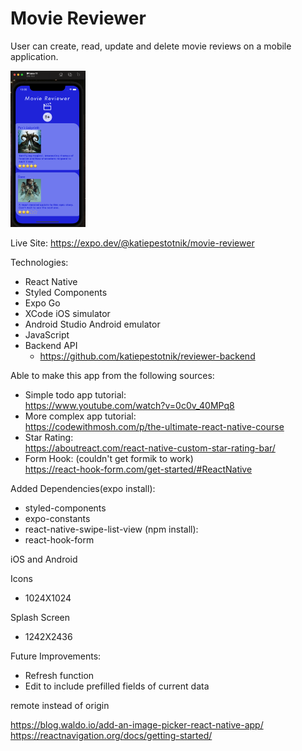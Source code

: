 # Movie Reviewer

User can create, read, update and delete movie reviews on a mobile application.

<img src="./assets/capstoneimage.png" alt="main page" height="250">

Live Site: https://expo.dev/@katiepestotnik/movie-reviewer

Technologies:
- React Native
- Styled Components
- Expo Go
- XCode iOS simulator
- Android Studio Android emulator
- JavaScript
- Backend API
    - https://github.com/katiepestotnik/reviewer-backend

Able to make this app from the following sources:

- Simple todo app tutorial: <br>https://www.youtube.com/watch?v=0c0v_40MPq8
- More complex app tutorial: <br>https://codewithmosh.com/p/the-ultimate-react-native-course
- Star Rating: <br>https://aboutreact.com/react-native-custom-star-rating-bar/
- Form Hook: (couldn't get formik to work) <br>https://react-hook-form.com/get-started/#ReactNative

Added Dependencies(expo install):
- styled-components
- expo-constants
- react-native-swipe-list-view
(npm install):
- react-hook-form

iOS and Android<br>

Icons<br>
- 1024X1024<br> 

Splash Screen<br>
- 1242X2436

Future Improvements:
- Refresh function
- Edit to include prefilled fields of current data

remote instead of origin

https://blog.waldo.io/add-an-image-picker-react-native-app/
https://reactnavigation.org/docs/getting-started/